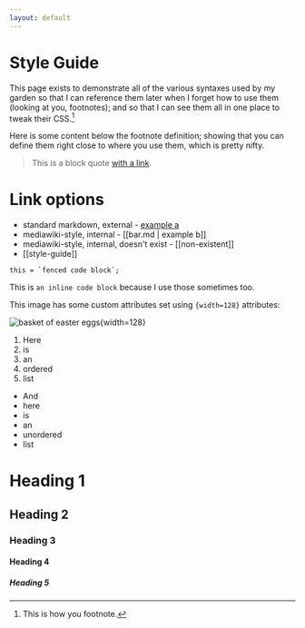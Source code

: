 ```yaml
---
layout: default
---
```


# Style Guide

This page exists to demonstrate all of the various syntaxes used by my garden so that I can reference them later when I forget how to use them (looking at you, footnotes); and so that I can see them all in one place to tweak their CSS.[^1]

[^1]: This is how you footnote.

Here is some content below the footnote definition; showing that you can define them right close to where you use them, which is pretty nifty.

> This is a block quote [with a link](/).

# Link options

- standard markdown, external - [example a](https://binyam.in)
- mediawiki-style, internal - [[bar.md | example b]]
- mediawiki-style, internal, doesn't exist - [[non-existent]]
- [[style-guide]]

```
this = `fenced code block`;
```

This is `an inline code block` because I use those sometimes too.

This image has some custom attributes set using `{width=128}` attributes:

![basket of easter eggs](https://upload.wikimedia.org/wikipedia/commons/archive/5/54/20070409184559%21Bg-easter-eggs.jpg){width=128}

1. Here
2. is
3. an
4. ordered
5. list

- And
- here
- is
- an
- unordered
- list

# Heading 1

## Heading 2

### Heading 3

#### Heading 4

##### Heading 5
